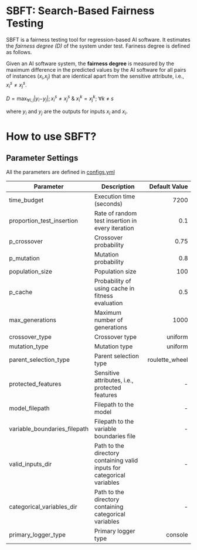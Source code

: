 # SBFT: Search-Based Fairness Testing
SBFT is a fairness testing tool for regression-based AI software. It estimates the _fairness degree (D)_ of the system under test. Fariness degree is defined as follows.

Given an AI software system, the **fairness degree** is measured by the
maximum difference in the predicted values by the AI software for all
pairs of instances (*x*<sub>*i*</sub>,*x*<sub>*j*</sub>) that are
identical apart from the sensitive attribute, i.e.,
*x*<sub>*i*</sub><sup>*s*</sup> ≠ *x*<sub>*j*</sub><sup>*s*</sup>.

*D* = max<sub>∀*i*, *j*</sub>\|*y*<sub>*i*</sub>−*y*<sub>*j*</sub>\|; *x*<sub>*i*</sub><sup>*s*</sup> ≠ *x*<sub>*j*</sub><sup>*s*</sup> & *x*<sub>*i*</sub><sup>*k*</sup> = *x*<sub>*j*</sub><sup>*k*</sup>; ∀*k* ≠ *s*

where *y*<sub>*i*</sub> and *y*<sub>*j*</sub> are the outputs for inputs *x*<sub>*i*</sub> and *x*<sub>*i*</sub>.

# How to use SBFT?

Parameter Settings
------------

All the parameters are defined in [configs.yml](https://github.com/search-based-fairness-testing/sbft/blob/5d3f9d81180bbd8ae263fc271bdd8c5de6f1a799/configs.yml)

| Parameter                 | Description                                      | Default Value  | 
|---------------------------|--------------------------------------------------|---------------:|
| time_budget               | Execution time (seconds)                         |     7200       | 
| proportion_test_insertion | Rate of random test insertion in every iteration |      0.1       |
| p_crossover               | Crossover probability                            |     0.75       |
| p_mutation                | Mutation probability                             |      0.8       | 
| population_size           | Population size                                  |      100       |
| p_cache                   | Probability of using cache in fitness evaluation |      0.5       |
| max_generations           | Maximum number of generations                    |     1000       |
| crossover_type            | Crossover type                                   |  uniform       |
| mutation_type             | Mutation type                                    |  uniform       |
| parent_selection_type     | Parent selection type                            | roulette_wheel |
| protected_features        | Sensitive attributes, i.e., protected features   |        -       |
| model_filepath            | Filepath to the model                            |        -       |
| variable_boundaries_filepath | Filepath to the variable boundaries file      |        -       |
| valid_inputs_dir             | Path to the directory containing valid inputs for categorical variables |        -       |
| categorical_variables_dir    | Path to the directory containing categorical variables                  |        -       |
| primary_logger_type          | Primary logger type                           |   console      |
